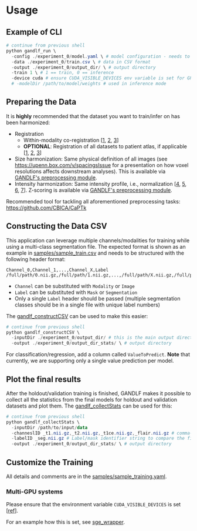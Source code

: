 # Usage

## Example of CLI
```powershell
# continue from previous shell
python gandlf_run \
  -config ./experiment_0/model.yaml \ # model configuration - needs to be a valid YAML (check syntax using https://yamlchecker.com/)
  -data ./experiment_0/train.csv \ # data in CSV format 
  -output ./experiment_0/output_dir/ \ # output directory
  -train 1 \ # 1 == train, 0 == inference
  -device cuda # ensure CUDA_VISIBLE_DEVICES env variable is set for GPU device, -1 for CPU
  # -modelDir /path/to/model/weights # used in inference mode
```

## Preparing the Data

It is **highly** recommended that the dataset you want to train/infer on has been harmonized:

- Registration
  - Within-modality co-registration [[1](https://doi.org/10.1109/TMI.2014.2377694), [2](https://doi.org/10.1038/sdata.2017.117), [3](https://arxiv.org/abs/1811.02629)]
  - **OPTIONAL**: Registration of all datasets to patient atlas, if applicable [[1](https://doi.org/10.1109/TMI.2014.2377694), [2](https://doi.org/10.1038/sdata.2017.117), [3](https://arxiv.org/abs/1811.02629)]
- Size harmonization: Same physical definition of all images (see https://upenn.box.com/v/spacingsIssue for a presentation on how voxel resolutions affects downstream analyses). This is available via [GANDLF's preprocessing module](##Customize-the-Training).
- Intensity harmonization: Same intensity profile, i.e., normalization [[4](https://doi.org/10.1016/j.nicl.2014.08.008), [5](https://visualstudiomagazine.com/articles/2020/08/04/ml-data-prep-normalization.aspx), [6](https://developers.google.com/machine-learning/data-prep/transform/normalization), [7](https://towardsdatascience.com/understand-data-normalization-in-machine-learning-8ff3062101f0)]. Z-scoring is available via [GANDLF's preprocessing module](##Customize-the-Training).

Recommended tool for tackling all aforementioned preprocessing tasks: https://github.com/CBICA/CaPTk

## Constructing the Data CSV

This application can leverage multiple channels/modalities for training while using a multi-class segmentation file. The expected format is shown as an example in [samples/sample_train.csv](../samples/sample_train.csv) and needs to be structured with the following header format:

```csv
Channel_0,Channel_1,...,Channel_X,Label
/full/path/0.nii.gz,/full/path/1.nii.gz,...,/full/path/X.nii.gz,/full/path/segmentation.nii.gz
```

- `Channel` can be substituted with `Modality` or `Image`
- `Label` can be substituted with `Mask` or `Segmentation`
- Only a single `Label` header should be passed (multiple segmentation classes should be in a single file with unique label numbers)

The [gandlf_constructCSV](../gandlf_constructCSV) can be used to make this easier:

```powershell
# continue from previous shell
python gandlf_constructCSV \
  -inputDir ./experiment_0/output_dir/ # this is the main output directory of training step
  -output ./experiment_0/output_dir_stats/ \ # output directory
```

For classification/regression, add a column called `ValueToPredict`. **Note** that currently, we are supporting only a single value prediction per model.

## Plot the final results

After the holdout/validation training is finished, GANDLF makes it possible to collect all the statistics from the final models for holdout and validation datasets and plot them. The [gandlf_collectStats](../gandlf_collectStats) can be used for this:

```powershell
# continue from previous shell
python gandlf_collectStats \
  -inputDir /path/to/input/data 
  -channeslID _t1.nii.gz,_t2.nii.gz,_t1ce.nii.gz,_flair.nii.gz # comma-separated strings to compare the filenames from inputDir
  -labelID _seg.nii.gz # Label/mask identifier string to compare the filenames from inputDir
  -output ./experiment_0/output_dir_stats/ \ # output directory
```

## Customize the Training

All details and comments are in the [samples/sample_training.yaml](../samples/sample_training.yaml).

### Multi-GPU systems

Please ensure that the environment variable `CUDA_VISIBLE_DEVICES` is set [[ref](https://developer.nvidia.com/blog/cuda-pro-tip-control-gpu-visibility-cuda_visible_devices/)].

For an example how this is set, see [sge_wrapper](../samples/sge_wrapper).
